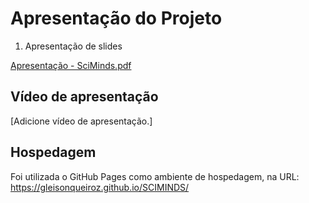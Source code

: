 # Apresentação do Projeto
1. Apresentação de slides

[Apresentação - SciMinds.pdf](https://github.com/ICEI-PUC-Minas-PMV-ADS/pmv-ads-2023-2-e1-proj-web-t14-sciminds/blob/main/documentos/img/ScimindsPDF.pdf)


## Vídeo de apresentação

[Adicione vídeo de apresentação.]

## Hospedagem

Foi utilizada o GitHub Pages como ambiente de hospedagem, na URL: https://gleisonqueiroz.github.io/SCIMINDS/
